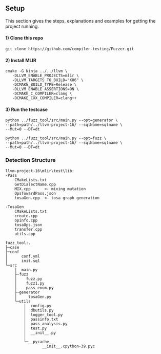 ## Setup
This section gives the steps, explanations and examples for getting the project running.

#### 1) Clone this repo
```
git clone https://github.com/compiler-testing/Fuzzer.git
```

#### 2) Install MLIR
```
cmake -G Ninja ../../llvm \
   -DLLVM_ENABLE_PROJECTS=mlir \
   -DLLVM_TARGETS_TO_BUILD="X86" \
   -DCMAKE_BUILD_TYPE=Release \
   -DLLVM_ENABLE_ASSERTIONS=ON \
   -DCMAKE_C_COMPILER=clang \
   -DCMAKE_CXX_COMPILER=clang++ 
```


#### 3) Run the testcase

```
python ../fuzz_tool/src/main.py --opt=generator \
--path=path/../llvm-project-16/ --sqlName=sqlname \
--Mut=0 --DT=dt
```
```
python ../fuzz_tool/src/main.py --opt=fuzz \
--path=path/../llvm-project-16/ --sqlName=sqlname \
--Mut=0 --DT=dt
```

### Detection Structure

``` 
llvm-project-16\mlir\test\lib:
-Pass
    CMakeLists.txt
    GetDialectName.cpp
    MIX.cpp      <- mixing mutation
    OpsTowardPass.json
    tosaGen.cpp  <- tosa graph generation
            
-TosaGen
    CMakeLists.txt
    create.cpp
    opinfo.cpp
    tosaOps.json
    transfer.cpp
    utils.cpp
```

```
fuzz_tool:.
├─case
├─conf
│      conf.yml
│      init.sql
└─src
    │  main.py
    ├─fuzz
    │    fuzz.py
    │    fuzz1.py
    │    pass_enum.py             
    ├─generator
    │     tosaGen.py          
    └─utils
        │  config.py
        │  dbutils.py
        │  logger_tool.py
        │  passinfo.txt
        │  pass_analysis.py
        │  test.py
        │  __init__.py
        │  
        └─__pycache__
                __init__.cpython-39.pyc
```